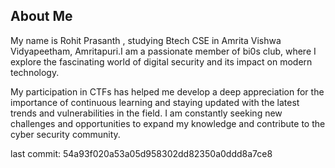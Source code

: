 ## About Me

My name is Rohit Prasanth , studying Btech CSE in Amrita Vishwa Vidyapeetham, Amritapuri.I am a passionate member of bi0s club, where I explore the fascinating world of digital security and its impact on modern technology. 

My participation in CTFs has helped me develop a deep appreciation for the importance of continuous learning and staying updated with the latest trends and vulnerabilities in the field. I am constantly seeking new challenges and opportunities to expand my knowledge and contribute to the cyber security community.

last commit: 54a93f020a53a05d958302dd82350a0ddd8a7ce8
